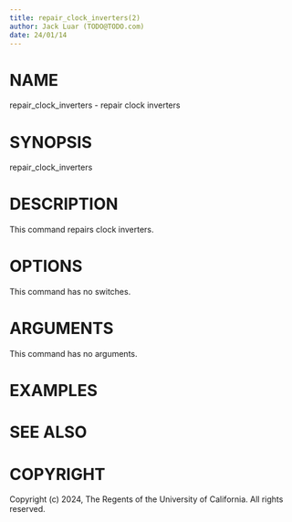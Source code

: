 ```yaml
---
title: repair_clock_inverters(2)
author: Jack Luar (TODO@TODO.com)
date: 24/01/14
---
```


# NAME

repair_clock_inverters - repair clock inverters

# SYNOPSIS

repair_clock_inverters


# DESCRIPTION

This command repairs clock inverters.

# OPTIONS

This command has no switches.

# ARGUMENTS

This command has no arguments.

# EXAMPLES

# SEE ALSO

# COPYRIGHT

Copyright (c) 2024, The Regents of the University of California. All rights reserved.
